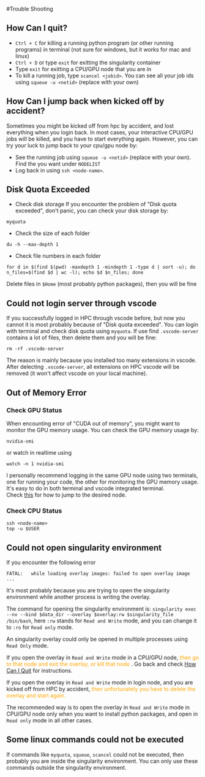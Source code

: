 #Trouble Shooting

## How Can I quit?
* `Ctrl + C` for killing a running python program (or other running programs) in terminal (not sure for windows, but it works for mac and linux)
* `Ctrl + D` or type `exit` for exitting the singularity container
* Type `exit` for exitting a CPU/GPU node that you are in 
* To kill a running job, type `scancel <jobid>`. You can see all your job ids using `squeue -u <netid>` (replace <netid> with your own)


## How Can I jump back when kicked off by accident?
Sometimes you might be kicked off from hpc by accident, and lost everything when you login back. In most cases, your interactive CPU/GPU jobs will be killed, and you have to start everything again. However, you can try your luck to jump back to your cpu/gpu node by:
* See the running job using `squeue -u <netid>` (replace <netid> with your own). Find the <node-name> you want under `NODELIST`
* Log back in using `ssh <node-name>`. 


## Disk Quota Exceeded 
* Check disk storage
If you encounter the problem of "Disk quota exceeded", don't panic, you can check your disk storage by:

```
myquota
```
* Check the size of each folder
```
du -h --max-depth 1
```
* Check file numbers in each folder
```
for d in $(find $(pwd) -maxdepth 1 -mindepth 1 -type d | sort -u); do n_files=$(find $d | wc -l); echo $d $n_files; done
```

Delete files in `$Home` (most probably python packages), then you will be fine

## Could not login server through vscode
If you successfully logged in HPC through vscode before, but now you cannot it is most probably because of "Disk quota exceeded". You can login with terminal and check disk quota using `myquota`. 
If use find `.vscode-server` contains a lot of files, then delete them and you will be fine:
```
rm -rf .vscode-server
```

The reason is mainly because you installed too many extensions in vscode. After delecting `.vscode-server`, all extensions on HPC vscode will be removed (it won't affect vscode on your local machine).


## Out of Memory Error
### Check GPU Status
When encounting error of "CUDA out of memory", you might want to monitor the GPU memory usage. You can check the GPU memory usage by:
```
nvidia-smi
```
or watch in realtime using
```
watch -n 1 nvidia-smi
```
I personally recommend logging in the same GPU node using two terminals, one for running your code, the other for monitoring the GPU memory usage. It's easy to do in both terminal and vscode integrated terminal. <br>
Check [this](#how-can-i-jump-back-when-kicked-off-by-accident) for how to jump to the desired node.

### Check CPU Status
```
ssh <node-name>
top -u $USER
```


## Could not open singularity environment
If you encounter the following error
```
FATAL:   while loading overlay images: failed to open overlay image ...
```
It's most probably because you are trying to open the singularity environment while another process is writing the overlay. <br>

The command for opening the singularity environment is: `singularity exec --nv --bind $data_dir --overlay $overlay:rw $singularity_file /bin/bash`, here `:rw` stands for `Read and Write` mode, and you can change it to `:ro` for `Read only` mode. <br>

An singularity overlay could only be opened in multiple processes using `Read Only` mode. <br>

If you open the overlay in `Read and Write` mode in a CPU/GPU node, <span style="color:orange"> then go to that node and exit the overlay, or kill that node </span>. Go back and check [How Can I Quit](#how-can-i-quit) for instructions.<br>

If you open the overlay in `Read and Write` mode in login node, and you are kicked off from HPC by accident, <span style="color:orange"> then unfortunately you have to delete the overlay and start again. </span> <br>

The recommended way is to open the overlay in `Read and Write` mode in CPU/GPU node only when you want to install python packages, and open in `Read only` mode in all other cases. 

## Some linux commands could not be executed
If commands like `myquota`, `squeue`, `scancel` could not be executed, then probably you are inside the singularity environment. You can only use these commands outside the singularity environment. <br>
